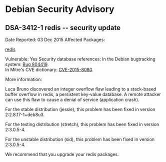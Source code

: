 
Debian Security Advisory
========================


DSA-3412-1 redis -- security update
-----------------------------------



Date Reported:
03 Dec 2015
Affected Packages:

[redis](https://packages.debian.org/src:redis)

Vulnerable:
Yes
Security database references:
In the Debian bugtracking system: [Bug 804419](https://bugs.debian.org/cgi-bin/bugreport.cgi?bug=804419).  
In Mitre's CVE dictionary: [CVE-2015-8080](https://security-tracker.debian.org/tracker/CVE-2015-8080).  

More information:

Luca Bruno discovered an integer overflow flaw leading to a stack-based
buffer overflow in redis, a persistent key-value database. A remote
attacker can use this flaw to cause a denial of service (application
crash).


For the stable distribution (jessie), this problem has been fixed in
version 2:2.8.17-1+deb8u3.


For the testing distribution (stretch), this problem has been fixed
in version 2:3.0.5-4.


For the unstable distribution (sid), this problem has been fixed in
version 2:3.0.5-4.


We recommend that you upgrade your redis packages.






